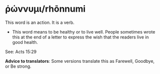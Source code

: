 # ῥώννυμι/rhōnnumi
This word is an action. It is a verb.
* This word means to be healthy or to live well. People sometimes wrote this at the end of a letter to express the wish that the readers live in good health.

See: Acts 15:29

**Advice to translators**: Some versions translate this as Farewell, Goodbye, or Be strong.
